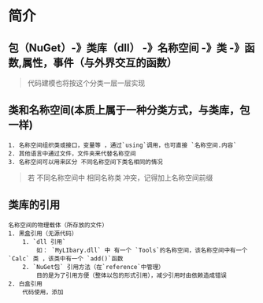 # 简介

## 包（NuGet）-》类库（dll） -》名称空间 -》类 -》函数,属性，事件（与外界交互的函数）

> 代码建模也将按这个分类一层一层实现

## 类和名称空间(本质上属于一种分类方式，与类库，包一样)

    1. 名称空间组织类或接口，变量等 ，通过`using`调用，也可直接 `名称空间.内容`
    2. 其他语言中通过文件，文件夹来代替名称空间
    3. 名称空间可以用来区分 不同名称空间下类名相同的情况

> 若 不同名称空间中 相同名称类 冲突，记得加上名称空间前缀

## 类库的引用

    名称空间的物理载体（所存放的文件）
    1. 黑盒引用（无源代码）
        1. `dll 引用`
            如： `MyLIbary.dll` 中 有一个 `Tools`的名称空间，该名称空间中有一个 `Calc` 类 ，该类中有一个 `add()`函数
        2. `NuGet包` 引用方法（在`reference`中管理）
            目的是为了引用方便（整体以包的形式引用），减少引用时由依赖造成错误
    2. 白盒引用
        代码使用，添加
